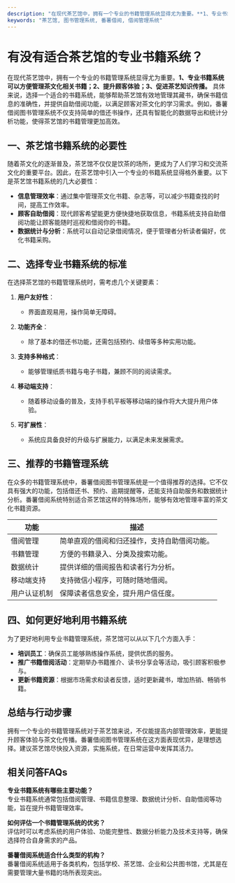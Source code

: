 ```yaml
---
description: "在现代茶艺馆中，拥有一个专业的书籍管理系统显得尤为重要。**1、专业书籍系统可以方便管理茶文化相关书籍；2、提升顾客体验；3、促进茶艺知识传播。** 具体来说，选择一个适合的书籍系统，能够帮助茶艺馆有效地管理其藏书，确保书籍信息的准确性，并提供自助借阅功能，以满足顾客对茶文化的学习需求。例如，番薯借阅图书管理系统不仅支持简单的借还书操作，还具有智能化的数据导出和统计分析功能，使得茶艺馆的书籍管理更加高效。"
keywords: "茶艺馆, 图书管理系统, 番薯借阅, 借阅管理系统"
---
```

# 有没有适合茶艺馆的专业书籍系统？

在现代茶艺馆中，拥有一个专业的书籍管理系统显得尤为重要。**1、专业书籍系统可以方便管理茶文化相关书籍；2、提升顾客体验；3、促进茶艺知识传播。** 具体来说，选择一个适合的书籍系统，能够帮助茶艺馆有效地管理其藏书，确保书籍信息的准确性，并提供自助借阅功能，以满足顾客对茶文化的学习需求。例如，番薯借阅图书管理系统不仅支持简单的借还书操作，还具有智能化的数据导出和统计分析功能，使得茶艺馆的书籍管理更加高效。

## **一、茶艺馆书籍系统的必要性**

随着茶文化的逐渐普及，茶艺馆不仅仅是饮茶的场所，更成为了人们学习和交流茶文化的重要平台。因此，在茶艺馆中引入一个专业的书籍系统显得格外重要。以下是茶艺馆书籍系统的几大必要性：

- **信息管理效率**：通过集中管理茶文化书籍、杂志等，可以减少书籍查找的时间，提高工作效率。
- **顾客自助借阅**：现代顾客希望能更方便快捷地获取信息，书籍系统支持自助借阅功能让顾客能随时巡视和借阅你的书籍。
- **数据统计与分析**：系统可以自动记录借阅情况，便于管理者分析读者偏好，优化书籍采购。

## **二、选择专业书籍系统的标准**

在选择茶艺馆的书籍管理系统时，需考虑几个关键要素：

1. **用户友好性**：
   - 界面直观易用，操作简单无障碍。
   
2. **功能齐全**：
   - 除了基本的借还书功能，还需包括预约、续借等多种实用功能。

3. **支持多种格式**：
   - 能够管理纸质书籍与电子书籍，兼顾不同的阅读需求。

4. **移动端支持**：
   - 随着移动设备的普及，支持手机平板等移动端的操作将大大提升用户体验。

5. **可扩展性**：
   - 系统应具备良好的升级与扩展能力，以满足未来发展需求。

## **三、推荐的书籍管理系统**

在众多的书籍管理系统中，番薯借阅图书管理系统是一个值得推荐的选择。它不仅具有强大的功能，包括借还书、预约、逾期提醒等，还能支持自助服务和数据统计分析。番薯借阅系统特别适合茶艺馆这样的特殊场所，能够有效地管理丰富的茶文化书籍资源。

| 功能                | 描述                                                 |
|-------------------|----------------------------------------------------|
| 借阅管理           | 简单直观的借阅和归还操作，支持自助借阅功能。                      |
| 书籍管理           | 方便的书籍录入、分类及搜索功能。                             |
| 数据统计           | 提供详细的借阅报告和读者行为分析。                             |
| 移动端支持         | 支持微信小程序，可随时随地借阅。                            |
| 用户认证机制       | 保障读者信息安全，提升用户信任度。                             |

## **四、如何更好地利用书籍系统**

为了更好地利用专业书籍管理系统，茶艺馆可以从以下几个方面入手：

- **培训员工**：确保员工能够熟练操作系统，提供优质的服务。
- **推广书籍借阅活动**：定期举办书籍推介、读书分享会等活动，吸引顾客积极参与。
- **更新书籍资源**：根据市场需求和读者反馈，适时更新藏书，增加热销、畅销书籍。

## **总结与行动步骤**

拥有一个专业的书籍管理系统对于茶艺馆来说，不仅能提高内部管理效率，更能提升顾客体验与茶文化传播。番薯借阅图书管理系统在这方面表现优异，是理想选择。建议茶艺馆尽快投入资源，实施系统，在日常运营中发挥其活力。

## **相关问答FAQs**

**专业书籍系统有哪些主要功能？**  
专业书籍系统通常包括借阅管理、书籍信息整理、数据统计分析、自助借阅等功能，旨在提升书籍管理效率。

**如何评估一个书籍管理系统的优劣？**  
评估时可以考虑系统的用户体验、功能完整性、数据分析能力及技术支持等，确保选择符合自身需求的产品。

**番薯借阅系统适合什么类型的机构？**  
番薯借阅系统适用于各类机构，包括学校、茶艺馆、企业和公共图书馆，尤其是在需要管理大量书籍的场所表现突出。
